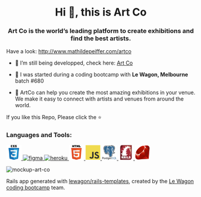 <h1 align="center">Hi 👋, this is Art Co</h1>
<h3 align="center">Art Co is the world’s leading platform to create exhibitions and find the best artists.</h3>


Have a look: http://www.mathildepeiffer.com/artco

- 🔭 I’m still being developped, check here: [Art Co](https://www.art-co.me/)

- 🌱 I was started during a coding bootcamp with **Le Wagon, Melbourne** batch #680

- 🤝 ArtCo can help you create the most amazing exhibitions in your venue. We make it easy to connect with artists and venues from around the world.

If you like this Repo, Please click the ⭐

<h3 align="left">Languages and Tools:</h3>
<p align="left"> <a href="https://www.w3schools.com/css/" target="_blank"> <img src="https://raw.githubusercontent.com/devicons/devicon/master/icons/css3/css3-original-wordmark.svg" alt="css3" width="40" height="40"/> </a> <a href="https://www.figma.com/" target="_blank"> <img src="https://www.vectorlogo.zone/logos/figma/figma-icon.svg" alt="figma" width="40" height="40"/> </a> <a href="https://heroku.com" target="_blank"> <img src="https://www.vectorlogo.zone/logos/heroku/heroku-icon.svg" alt="heroku" width="40" height="40"/> </a> <a href="https://www.w3.org/html/" target="_blank"> <img src="https://raw.githubusercontent.com/devicons/devicon/master/icons/html5/html5-original-wordmark.svg" alt="html5" width="40" height="40"/> </a> <a href="https://developer.mozilla.org/en-US/docs/Web/JavaScript" target="_blank"> <img src="https://raw.githubusercontent.com/devicons/devicon/master/icons/javascript/javascript-original.svg" alt="javascript" width="40" height="40"/> </a>  <a href="https://www.postgresql.org" target="_blank"> <img src="https://raw.githubusercontent.com/devicons/devicon/master/icons/postgresql/postgresql-original-wordmark.svg" alt="postgresql" width="40" height="40"/> </a> <a href="https://rubyonrails.org" target="_blank"> <img src="https://raw.githubusercontent.com/devicons/devicon/master/icons/rails/rails-original-wordmark.svg" alt="rails" width="40" height="40"/> </a> <a href="https://www.ruby-lang.org/en/" target="_blank"> <img src="https://raw.githubusercontent.com/devicons/devicon/master/icons/ruby/ruby-original.svg" alt="ruby" width="40" height="40"/> </a> </p>


![mockup-art-co](https://user-images.githubusercontent.com/86634734/135740494-8c212821-6ca1-4623-bc0f-b3c49aa18a84.png)










Rails app generated with [lewagon/rails-templates](https://github.com/lewagon/rails-templates), created by the [Le Wagon coding bootcamp](https://www.lewagon.com) team.
